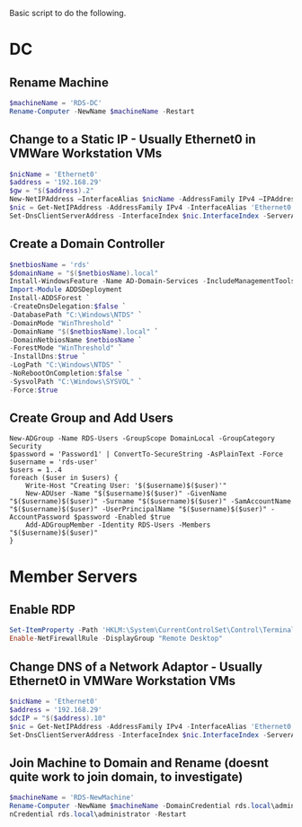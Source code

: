 Basic script to do the following.

# DC

## Rename Machine

```powershell
$machineName = 'RDS-DC'
Rename-Computer -NewName $machineName -Restart
```

## Change to a Static IP - Usually Ethernet0 in VMWare Workstation VMs

```powershell
$nicName = 'Ethernet0'
$address = '192.168.29'
$gw = "$($address).2"
New-NetIPAddress –InterfaceAlias $nicName -AddressFamily IPv4 –IPAddress $ip –PrefixLength 24 -DefaultGateway $gw
$nic = Get-NetIPAddress -AddressFamily IPv4 -InterfaceAlias 'Ethernet0'
Set-DnsClientServerAddress -InterfaceIndex $nic.InterfaceIndex -ServerAddresses ($gw, "8.8.8.8")
```

## Create a Domain Controller

```powershell
$netbiosName = 'rds'
$domainName = "$($netbiosName).local"
Install-WindowsFeature -Name AD-Domain-Services -IncludeManagementTools
Import-Module ADDSDeployment
Install-ADDSForest `
-CreateDnsDelegation:$false `
-DatabasePath "C:\Windows\NTDS" `
-DomainMode "WinThreshold" `
-DomainName "$($netbiosName).local" `
-DomainNetbiosName $netbiosName `
-ForestMode "WinThreshold" `
-InstallDns:$true `
-LogPath "C:\Windows\NTDS" `
-NoRebootOnCompletion:$false `
-SysvolPath "C:\Windows\SYSVOL" `
-Force:$true
```

## Create Group and Add Users

```
New-ADGroup -Name RDS-Users -GroupScope DomainLocal -GroupCategory Security
$password = 'Password1' | ConvertTo-SecureString -AsPlainText -Force
$username = 'rds-user'
$users = 1..4
foreach ($user in $users) {
    Write-Host "Creating User: '$($username)$($user)'"
    New-ADUser -Name "$($username)$($user)" -GivenName "$($username)$($user)" -Surname "$($username)$($user)" -SamAccountName "$($username)$($user)" -UserPrincipalName "$($username)$($user)" -AccountPassword $password -Enabled $true
    Add-ADGroupMember -Identity RDS-Users -Members "$($username)$($user)"
}
```

# Member Servers

## Enable RDP

```powershell
Set-ItemProperty -Path 'HKLM:\System\CurrentControlSet\Control\Terminal Server' -name "fDenyTSConnections" -value 0
Enable-NetFirewallRule -DisplayGroup "Remote Desktop"

```

## Change DNS of a Network Adaptor - Usually Ethernet0 in VMWare Workstation VMs

```powershell
$nicName = 'Ethernet0'
$address = '192.168.29'
$dcIP = "$($address).10"
$nic = Get-NetIPAddress -AddressFamily IPv4 -InterfaceAlias 'Ethernet0'
Set-DnsClientServerAddress -InterfaceIndex $nic.InterfaceIndex -ServerAddresses ($dcIP, "8.8.8.8")
```

## Join Machine to Domain and Rename (doesnt quite work to join domain, to investigate)

```powershell
$machineName = 'RDS-NewMachine'
Rename-Computer -NewName $machineName -DomainCredential rds.local\administrator -Restart
nCredential rds.local\administrator -Restart
```

